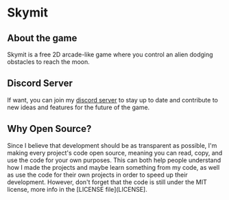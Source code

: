 # Skymit
## About the game
Skymit is a free 2D arcade-like game where you control an alien dodging obstacles to reach the moon.
## Discord Server
If want, you can join my [discord server](https://discord.gg/MQgTSM4qtm) to stay up to date and contribute to new ideas and features for the future of the game.
## Why Open Source?
Since I believe that development should be as transparent as possible, I'm making every project's code open source, meaning you can read, copy, and use the code for your own purposes. This can both help people understand how I made the projects and maybe learn something from my code, as well as use the code for their own projects in order to speed up their development. However, don't forget that the code is still under the MIT license, more info in the [LICENSE file](LICENSE].
